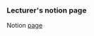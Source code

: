 ### Lecturer's notion page

Notion [page](https://carnelian-coat-225.notion.site/Class-No-11-Remote-Control-with-ROS2-2fafb3184b234456ad5289cee42fcfbe)
